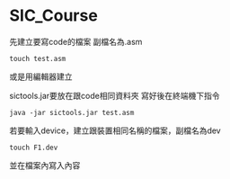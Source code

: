 # SIC_Course
先建立要寫code的檔案
副檔名為.asm
```
touch test.asm
```
或是用編輯器建立


sictools.jar要放在跟code相同資料夾
寫好後在終端機下指令
```
java -jar sictools.jar test.asm
```

若要輸入device，建立跟裝置相同名稱的檔案，副檔名為dev
```
touch F1.dev
```
並在檔案內寫入內容

